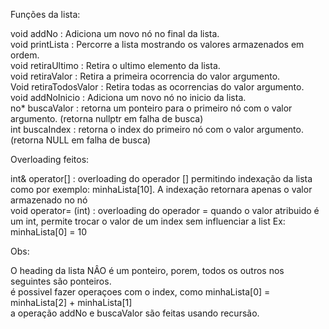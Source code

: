 Funções da lista:

void addNo : Adiciona um novo nó no final da lista.  
void printLista : Percorre a lista mostrando os valores armazenados em ordem.  
void retiraUltimo : Retira o ultimo elemento da lista.  
void retiraValor : Retira a primeira ocorrencia do valor argumento.  
Void retiraTodosValor : Retira todas as ocorrencias do valor argumento.  
void addNoInicio : Adiciona um novo nó no inicio da lista.  
no* buscaValor : retorna um ponteiro para o primeiro nó com o valor argumento. (retorna nullptr em falha de busca)  
int buscaIndex : retorna o index do primeiro nó com o valor argumento. (retorna NULL em falha de busca)  

Overloading feitos:


int& operator[] : overloading do operador [] permitindo indexação da lista como por exemplo: minhaLista[10]. A indexação retornara apenas o valor armazenado no nó  
void operator= (int) : overloading do operador = quando o valor atribuido é um int, permite trocar o valor de um index sem influenciar a list Ex: minhaLista[0] = 10  

Obs:

O heading da lista NÂO é um ponteiro, porem, todos os outros nos seguintes são ponteiros.  
é possivel fazer operaçoes com o index, como minhaLista[0] = minhaLista[2] + minhaLista[1]  
a operação addNo e buscaValor são feitas usando recursão.  

